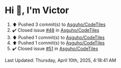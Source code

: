 <h1>Hi 👋, I'm Victor </h1>

<!--RECENT_ACTIVITY:start-->
1. ⬆️ Pushed 3 commit(s) to [Asguho/CodeTiles](https://github.com/Asguho/CodeTiles)<br>
2. ✔️ Closed issue [#48](https://github.com/Asguho/CodeTiles/issues/48) in [Asguho/CodeTiles](https://github.com/Asguho/CodeTiles)<br>
3. ⬆️ Pushed 1 commit(s) to [Asguho/CodeTiles](https://github.com/Asguho/CodeTiles)<br>
4. ⬆️ Pushed 1 commit(s) to [Asguho/CodeTiles](https://github.com/Asguho/CodeTiles)<br>
5. ✔️ Closed issue [#51](https://github.com/Asguho/CodeTiles/issues/51) in [Asguho/CodeTiles](https://github.com/Asguho/CodeTiles)<br>
<!--RECENT_ACTIVITY:end-->

<!--RECENT_ACTIVITY:last_update-->
Last Updated: Thursday, April 10th, 2025, 4:18:41 AM
<!--RECENT_ACTIVITY:last_update_end-->

